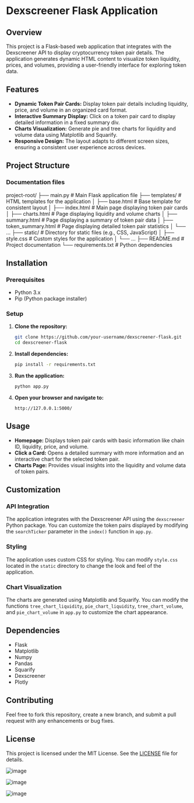 # Dexscreener Flask Application

## Overview

This project is a Flask-based web application that integrates with the Dexscreener API to display cryptocurrency token pair details. The application generates dynamic HTML content to visualize token liquidity, prices, and volumes, providing a user-friendly interface for exploring token data.

## Features

- **Dynamic Token Pair Cards:** Display token pair details including liquidity, price, and volume in an organized card format.
- **Interactive Summary Display:** Click on a token pair card to display detailed information in a fixed summary div.
- **Charts Visualization:** Generate pie and tree charts for liquidity and volume data using Matplotlib and Squarify.
- **Responsive Design:** The layout adapts to different screen sizes, ensuring a consistent user experience across devices.

## Project Structure


<!-- project-root/
├── main.py              # Main Flask application file
├── templates/           # HTML templates for the application
│   ├── base.html        # Base template for consistent layout
│   ├── index.html       # Main page displaying token pair cards
│   ├── charts.html      # Page displaying liquidity and volume charts
│   ├── summary.html     # Page displaying a summary of token pair data
│   ├── token_summary.html # Page displaying detailed token pair statistics
│   └── ...
├── static/              # Directory for static files (e.g., CSS, JavaScript)
│   ├── style.css        # Custom styles for the application
│   └── ...
├── README.md            # Project documentation
└── requirements.txt     # Python dependencies -->

### Documentation files
project-root/
├── main.py              # Main Flask application file
├── templates/           # HTML templates for the application
│   ├── base.html        # Base template for consistent layout
│   ├── index.html       # Main page displaying token pair cards
│   ├── charts.html      # Page displaying liquidity and volume charts
│   ├── summary.html     # Page displaying a summary of token pair data
│   ├── token_summary.html # Page displaying detailed token pair statistics
│   └── ...
├── static/              # Directory for static files (e.g., CSS, JavaScript)
│   ├── style.css        # Custom styles for the application
│   └── ...
├── README.md            # Project documentation
└── requirements.txt     # Python dependencies


## Installation

### Prerequisites

- Python 3.x
- Pip (Python package installer)

### Setup

1. **Clone the repository:**

    ```bash
    git clone https://github.com/your-username/dexscreener-flask.git
    cd dexscreener-flask
    ```

2. **Install dependencies:**

    ```bash
    pip install -r requirements.txt
    ```

3. **Run the application:**

    ```bash
    python app.py
    ```

4. **Open your browser and navigate to:**

    ```
    http://127.0.0.1:5000/
    ```

## Usage

- **Homepage:** Displays token pair cards with basic information like chain ID, liquidity, price, and volume.
- **Click a Card:** Opens a detailed summary with more information and an interactive chart for the selected token pair.
- **Charts Page:** Provides visual insights into the liquidity and volume data of token pairs.

## Customization

### API Integration

The application integrates with the Dexscreener API using the `dexscreener` Python package. You can customize the token pairs displayed by modifying the `searchTicker` parameter in the `index()` function in `app.py`.

### Styling

The application uses custom CSS for styling. You can modify `style.css` located in the `static` directory to change the look and feel of the application.

### Chart Visualization

The charts are generated using Matplotlib and Squarify. You can modify the functions `tree_chart_liquidity`, `pie_chart_liquidity`, `tree_chart_volume`, and `pie_chart_volume` in `app.py` to customize the chart appearance.

## Dependencies

- Flask
- Matplotlib
- Numpy
- Pandas
- Squarify
- Dexscreener
- Plotly

## Contributing

Feel free to fork this repository, create a new branch, and submit a pull request with any enhancements or bug fixes.

## License

This project is licensed under the MIT License. See the [LICENSE](LICENSE) file for details.



![image](https://github.com/user-attachments/assets/3ee9b9a6-bf24-4075-8111-e42263f42ae7)

![image](https://github.com/user-attachments/assets/4f8102e3-3394-4786-bb9c-afdca85de3a0)

![image](https://github.com/user-attachments/assets/6203f77d-4b54-4a06-a7f4-bab6f7b4f345)


